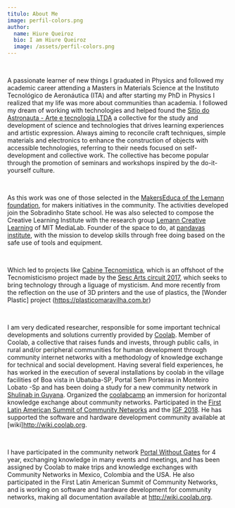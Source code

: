 ```yaml
---
titulo: About Me
image: perfil-colors.png
author:
  name: Hiure Queiroz
  bio: I am Hiure Queiroz
  image: /assets/perfil-colors.png
---
```


<v-img src="monoblaster.jpg" alt="image alt text"></v-img>

</br>

A passionate learner of new things I graduated in Physics and followed my academic career attending a Masters in Materials Science at the Instituto Tecnológico de Aeronáutica (ITA) and after starting my PhD in Physics I realized that my life was more about communities than academia.
I followed my dream of working with technologies and helped found the [Sitio do Astronauta - Arte e tecnologia LTDA](https://sitiodoastronauta.com.br) a collective for the study and development of science and technologies that drives learning experiences and artistic expression. Always aiming to reconcile craft techniques, simple materials and electronics to enhance the construction of objects with accessible technologies, referring to their needs focused on self-development and collective work. The collective has become popular through the promotion of seminars and workshops inspired by the do-it-yourself culture.

</br>

As this work was one of those selected in the [MakersEduca of the Lemann foundation](http://www.fundacaolemann.org.br/makers/), for makers initiatives in the community. The activities developed join the Sobradinho State school.
He was also selected to compose the Creative Learning Institute with the research group [Lemann Creative Learning](https://llk.media.mit.edu/projects/4633/) of MIT MediaLab.
Founder of the space to do, at [pandavas institute](http://institutopandavas.org.br), with the mission to develop skills through free doing based on the safe use of tools and equipment.

</br>

Which led to projects like [Cabine Tecnomistica](https://cabinetecnomistica.com.br), which is an offshoot of the Tecnomisticismo project made by the [Sesc Arts circuit 2017](https://www.youtube.com/watch?v=82tkY-XSw-0), which seeks to bring technology through a liguage of mysticism.
And more recently from the reflection on the use of 3D printers and the use of plastics, the [Wonder Plastic] project (https://plasticomaravilha.com.br)

</br>

I am very dedicated researcher, responsible for some important technical developments and solutions currently provided by [Coolab](https://coolab.org).
Member of Coolab, a collective that raises funds and invests, through public calls, in rural and/or peripheral communities for human development through community internet networks with a methodology of knowledge exchange for technical and social development. Having several field experiences, he has worked in the execution of several installations by coolab in the village facilities of Boa vista in Ubatuba-SP, Portal Sem Porteiras in Monteiro Lobato -Sp and has been doing a study for a new community network in [Shulinab in Guyana](http://blog.altermundi.net/article/coolab-visita-tecnica-guyana-wapichan/). Organized the [coolabcamp](http://www.coolab.org/2018/01/20/coolab-camp-redes-livres-mao-na-massa/) an immersion for horizontal knowledge exchange about community networks. Participated in the [First Latin American Summit of Community Networks](http://cnsig.info/cumbre/lac/2018/09/17/Cumbre-Latinoamericana.html) and the [IGF 2018](https://www.intgovforum.org/multilingual/content/igf-2018-0). He has supported the software and hardware development community available at [wiki]http://wiki.coolab.org.

</br>

I have participated in the community network [Portal Without Gates](https://portalsemporteiras.github.io) for 4 year, exchanging knowledge in many events and meetings, and has been assigned by Coolab to make trips and knowledge exchanges with Community Networks in Mexico, Colombia and the USA. He also participated in the First Latin American Summit of Community Networks, and is working on software and hardware development for community networks, making all documentation available at http://wiki.coolab.org.